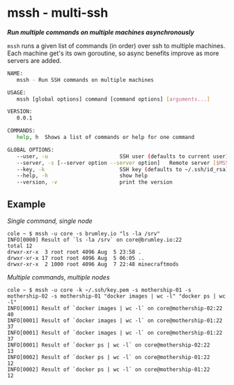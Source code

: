 # mssh - multi-ssh
***Run multiple commands on multiple machines asynchronously***

`mssh` runs a given list of commands (in order) over ssh to multiple machines.  Each machine get's its own goroutine, so async benefits improve as more servers are added.

```sh
NAME:
   mssh - Run SSH commands on multiple machines

USAGE:
   mssh [global options] command [command options] [arguments...]

VERSION:
   0.0.1

COMMANDS:
   help, h	Shows a list of commands or help for one command

GLOBAL OPTIONS:
   --user, -u 						SSH user (defaults to current user) [$MSSH_USER]
   --server, -s [--server option --server option]	Remote server [$MSSH_HOSTS]
   --key, -k 						SSH key (defaults to ~/.ssh/id_rsa) [$MSSH_KEY]
   --help, -h						show help
   --version, -v					print the version
```

## Example
*Single command, single node*
```
cole ~ $ mssh -u core -s brumley.io "ls -la /srv"
INFO[0000] Result of `ls -la /srv` on core@brumley.io:22
total 12
drwxr-xr-x  3 root root 4096 Aug  5 23:58 .
drwxr-xr-x 17 root root 4096 Aug  5 06:05 ..
drwxr-xr-x  2 1000 root 4096 Aug  7 22:48 minecraftmods

```

*Multiple commands, multiple nodes*
```
cole ~ $ mssh -u core -k ~/.ssh/key.pem -s mothership-01 -s mothership-02 -s mothership-01 "docker images | wc -l" "docker ps | wc -l"
INFO[0001] Result of `docker images | wc -l` on core@mothership-02:22
40
INFO[0001] Result of `docker images | wc -l` on core@mothership-01:22
37
INFO[0001] Result of `docker images | wc -l` on core@mothership-01:22
37
INFO[0001] Result of `docker ps | wc -l` on core@mothership-02:22
13
INFO[0002] Result of `docker ps | wc -l` on core@mothership-01:22
12
INFO[0002] Result of `docker ps | wc -l` on core@mothership-01:22
12
```